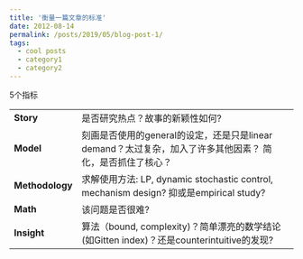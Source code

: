 ```yaml
---
title: '衡量一篇文章的标准'
date: 2012-08-14
permalink: /posts/2019/05/blog-post-1/
tags:
  - cool posts
  - category1
  - category2
---
```


5个指标

|   |  |
|---| :---|
|**Story** |是否研究热点？故事的新颖性如何?|
|**Model**| 刻画是否使用的general的设定，还是只是linear demand？太过复杂，加入了许多其他因素？ 简化，是否抓住了核心？|
|**Methodology** |求解使用方法: LP,  dynamic stochastic control, mechanism design? 抑或是empirical study?|
|**Math**  |该问题是否很难?|
|**Insight**| 算法（bound, complexity)？简单漂亮的数学结论(如Gitten index)？还是counterintuitive的发现?|
